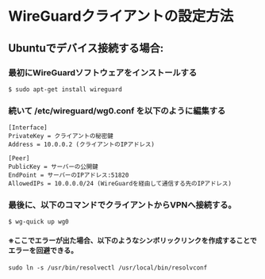 # WireGuardクライアントの設定方法

## Ubuntuでデバイス接続する場合:
### 最初にWireGuardソフトウェアをインストールする
```
$ sudo apt-get install wireguard
```

### 続いて /etc/wireguard/wg0.conf を以下のように編集する
```
[Interface]
PrivateKey = クライアントの秘密鍵
Address = 10.0.0.2 (クライアントのIPアドレス)

[Peer]
PublicKey = サーバーの公開鍵
EndPoint = サーバーのIPアドレス:51820
AllowedIPs = 10.0.0.0/24 (WireGuardを経由して通信する先のIPアドレス)
```

### 最後に、以下のコマンドでクライアントからVPNへ接続する。
```
$ wg-quick up wg0
```

#### ※ここでエラーが出た場合、以下のようなシンボリックリンクを作成することでエラーを回避できる。
```
sudo ln -s /usr/bin/resolvectl /usr/local/bin/resolvconf
```
